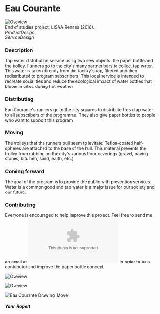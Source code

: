 # Eau Courante
![Oveview](https://github.com/yropert/eau-courante/blob/master/pictures/YannROPERT_Eau%20courante2_PFE.jpg)  
End of studies project, LISAA Rennes (2016).   
*ProductDesign*,   
*ServiceDesign*

### Description 

Tap water distribution service using two new objects: the paper bottle and the trolley.
Runners go to the city's many partner bars to collect tap water. This water is taken directly from the facility's tap, filtered and then redistributed to program subscribers.
This local service is intended to recreate social ties and reduce the ecological impact of water bottles that bloom in cities during hot weather.

### Distributing

Eau Courante's runners go to the city squares to distribute fresh tap water to all subscribers of the programme.
They also give paper bottles to people who want to support this program.

### Moving

The trolleys that the runners pull seem to levitate: Teflon-coated half-spheres are attached to the base of the hull.
This material prevents the trolley from rubbing on the city's various floor coverings (gravel, paving stones, bitumen, sand, earth, etc.)

### Coming forward 

The goal of the program is to provide the public with prevention services. Water is a common good and tap water is a major issue for our society and our future.

### Contributing

Everyone is encouraged to help improve this project. 
Feel free to send me an email at ![yann.ropert@gmail.com](mailto:yann.ropert@gmail.com) in order to be a contributor and improve the paper bottle concept.

![Oveview](https://github.com/yropert/eau-courante/blob/master/pictures/YannROPERT_Eau%20courante_PFE.jpg)

![Oveview](https://github.com/yropert/eau-courante/blob/master/pictures/YannROPERT_Eau%20courante3_PFE.jpg)

![Eau Courante Drawing_Move](https://github.com/yropert/eau-courante/blob/master/pictures/drawing.jpg)

##### Yann Ropert
